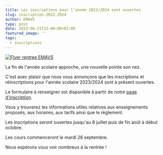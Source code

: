 ```yaml
---
title: Les inscriptions pour l'année 2023/2024 sont ouvertes
slug: inscription-2023-2024
author: EMAVS
type: post
date: 2023-06-21T22:00:00+02:00
featured_image: ''
tags:
  - inscriptions
---
```


[![Flyer rentree EMAVS](/images/blog/2023/06/flyer-rentree-EMAVS.png)](/files/blog/2023/06/flyer-rentree-EMAVS.pdf)

La fin de l'année scolaire approche, une nouvelle pointe son nez.

C'est avec plaisir que nous vous annonçons que les inscriptions et
réinscriptions pour l'année scolaire 2023/2024 sont à présent ouvertes.
 
Le formulaire à renseigner est disponible à partir de notre
[page d'inscription](/inscription).

Vous y trouverez les informations utiles relatives aux enseignements proposés,
aux horaires, aux tarifs ainsi que le règlement.

Les inscriptions seront ouvertes jusqu'au 8 juillet puis de fin août à début
octobre.

Les cours commenceront le mardi 26 septembre.

Nous espérons vous voir nombreux à la rentrée !
